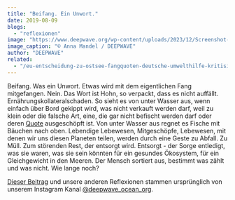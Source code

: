 ```yaml
---
title: "Beifang. Ein Unwort."
date: 2019-08-09
blogs: 
  - "reflexionen"
image: "https://www.deepwave.org/wp-content/uploads/2023/12/Screenshot-2023-12-04-174554.png"
image_caption: "© Anna Mandel / DEEPWAVE"
author: "DEEPWAVE"
related: 
  - "/eu-entscheidung-zu-ostsee-fangquoten-deutsche-umwelthilfe-kritisiert-beschluesse-als-unzureichend/"
---
```


Beifang. Was ein Unwort. Etwas wird mit dem eigentlichen Fang mitgefangen. Nein. Das Wort ist Hohn, so verpackt, dass es nicht auffällt. Ernährungskollateralschaden. So sieht es von unter Wasser aus, wenn einfach über Bord gekippt wird, was nicht verkauft werden darf, weil zu klein oder die falsche Art, eine, die gar nicht befischt werden darf oder deren [Quote](https://www.deepwave.org/eu-entscheidung-zu-ostsee-fangquoten-deutsche-umwelthilfe-kritisiert-beschluesse-als-unzureichend/) ausgeschöpft ist. Von unter Wasser aus regnet es Fische mit Bäuchen nach oben. Lebendige Lebewesen, Mitgeschöpfe, Lebewesen, mit denen wir uns diesen Planeten teilen, werden durch eine Geste zu Abfall. Zu Müll. Zum störenden Rest, der entsorgt wird. Entsorgt - der Sorge entledigt, was sie waren, was sie sein könnten für ein gesundes Ökosystem, für ein Gleichgewicht in den Meeren. Der Mensch sortiert aus, bestimmt was zählt und was nicht. Wie lange noch?

[Dieser Beitrag](https://www.instagram.com/p/B09K6AkHy7p/) und unsere anderen Reflexionen stammen ursprünglich von unserem Instagram Kanal [@deepwave\_ocean\_org](https://www.instagram.com/deepwave_ocean_org/).
